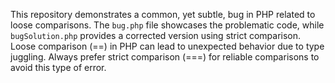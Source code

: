 This repository demonstrates a common, yet subtle, bug in PHP related to loose comparisons.  The `bug.php` file showcases the problematic code, while `bugSolution.php` provides a corrected version using strict comparison.  Loose comparison (==) in PHP can lead to unexpected behavior due to type juggling.  Always prefer strict comparison (===) for reliable comparisons to avoid this type of error.